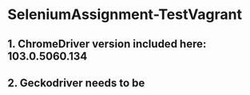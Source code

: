 # SeleniumAssignment-TestVagrant
## 1. ChromeDriver version included here: 103.0.5060.134
## 2. Geckodriver needs to be 
